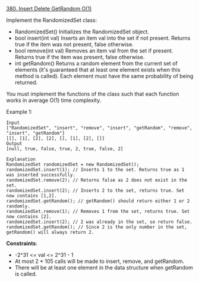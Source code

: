 [380. Insert Delete GetRandom O(1)](https://leetcode.com/problems/insert-delete-getrandom-o1/)

Implement the RandomizedSet class:

-   RandomizedSet() Initializes the RandomizedSet object.
-   bool insert(int val) Inserts an item val into the set if not present. Returns true if the item was not present, false otherwise.
-   bool remove(int val) Removes an item val from the set if present. Returns true if the item was present, false otherwise.
-   int getRandom() Returns a random element from the current set of elements (it's guaranteed that at least one element exists when this method is called). Each element must have the same probability of being returned.

You must implement the functions of the class such that each function works in average O(1) time complexity.

Example 1:

```
Input
["RandomizedSet", "insert", "remove", "insert", "getRandom", "remove", "insert", "getRandom"]
[[], [1], [2], [2], [], [1], [2], []]
Output
[null, true, false, true, 2, true, false, 2]

Explanation
RandomizedSet randomizedSet = new RandomizedSet();
randomizedSet.insert(1); // Inserts 1 to the set. Returns true as 1 was inserted successfully.
randomizedSet.remove(2); // Returns false as 2 does not exist in the set.
randomizedSet.insert(2); // Inserts 2 to the set, returns true. Set now contains [1,2].
randomizedSet.getRandom(); // getRandom() should return either 1 or 2 randomly.
randomizedSet.remove(1); // Removes 1 from the set, returns true. Set now contains [2].
randomizedSet.insert(2); // 2 was already in the set, so return false.
randomizedSet.getRandom(); // Since 2 is the only number in the set, getRandom() will always return 2.
```

**Constraints**:

-   -2^31 <= val <= 2^31 - 1
-   At most 2 \* 105 calls will be made to insert, remove, and getRandom.
-   There will be at least one element in the data structure when getRandom is called.
